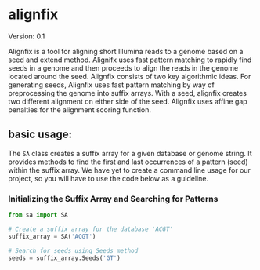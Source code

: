 # alignfix

Version: 0.1

Alignfix is a tool for aligning short Illumina reads to a genome based on a seed and extend method.
Alignifx uses fast pattern matching to rapidly find seeds in a genome and then proceeds to align the reads 
in the genome located around the seed. Alignfix consists of two key algorithmic ideas. For generating seeds,
Alignfix uses fast pattern matching by way of preprocessing the genome into suffix arrays. With a seed, alignfix creates
two different alignment on either side of the seed. Alignfix uses affine gap penalties for the alignment scoring
function. 

## basic usage:

The `SA` class creates a suffix array for a given database or genome string. It provides methods to find the first and last occurrences of a pattern (seed) within the suffix array.
We have yet to create a command line usage for our project, so you will have to use the code below as a guideline.

### Initializing the Suffix Array and Searching for Patterns

```python
from sa import SA

# Create a suffix array for the database 'ACGT'
suffix_array = SA('ACGT')

# Search for seeds using Seeds method
seeds = suffix_array.Seeds('GT')
